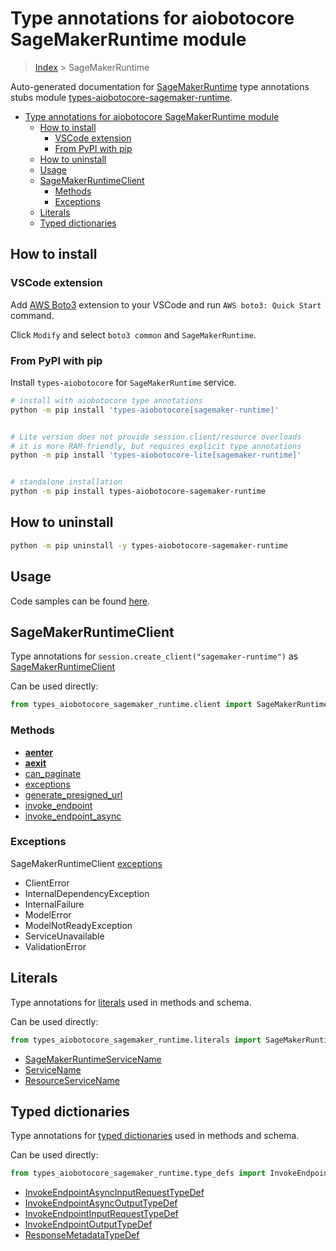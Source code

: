 <a id="type-annotations-for-aiobotocore-sagemakerruntime-module"></a>

# Type annotations for aiobotocore SageMakerRuntime module

> [Index](../README.md) > SageMakerRuntime

Auto-generated documentation for
[SageMakerRuntime](https://boto3.amazonaws.com/v1/documentation/api/latest/reference/services/sagemaker-runtime.html#SageMakerRuntime)
type annotations stubs module
[types-aiobotocore-sagemaker-runtime](https://pypi.org/project/types-aiobotocore-sagemaker-runtime/).

- [Type annotations for aiobotocore SageMakerRuntime module](#type-annotations-for-aiobotocore-sagemakerruntime-module)
  - [How to install](#how-to-install)
    - [VSCode extension](#vscode-extension)
    - [From PyPI with pip](#from-pypi-with-pip)
  - [How to uninstall](#how-to-uninstall)
  - [Usage](#usage)
  - [SageMakerRuntimeClient](#sagemakerruntimeclient)
    - [Methods](#methods)
    - [Exceptions](#exceptions)
  - [Literals](#literals)
  - [Typed dictionaries](#typed-dictionaries)

<a id="how-to-install"></a>

## How to install

<a id="vscode-extension"></a>

### VSCode extension

Add
[AWS Boto3](https://marketplace.visualstudio.com/items?itemName=Boto3typed.boto3-ide)
extension to your VSCode and run `AWS boto3: Quick Start` command.

Click `Modify` and select `boto3 common` and `SageMakerRuntime`.

<a id="from-pypi-with-pip"></a>

### From PyPI with pip

Install `types-aiobotocore` for `SageMakerRuntime` service.

```bash
# install with aiobotocore type annotations
python -m pip install 'types-aiobotocore[sagemaker-runtime]'


# Lite version does not provide session.client/resource overloads
# it is more RAM-friendly, but requires explicit type annotations
python -m pip install 'types-aiobotocore-lite[sagemaker-runtime]'


# standalone installation
python -m pip install types-aiobotocore-sagemaker-runtime
```

<a id="how-to-uninstall"></a>

## How to uninstall

```bash
python -m pip uninstall -y types-aiobotocore-sagemaker-runtime
```

<a id="usage"></a>

## Usage

Code samples can be found [here](./usage.md).

<a id="sagemakerruntimeclient"></a>

## SageMakerRuntimeClient

Type annotations for `session.create_client("sagemaker-runtime")` as
[SageMakerRuntimeClient](./client.md)

Can be used directly:

```python
from types_aiobotocore_sagemaker_runtime.client import SageMakerRuntimeClient
```

<a id="methods"></a>

### Methods

- [__aenter__](./client.md#__aenter__)
- [__aexit__](./client.md#__aexit__)
- [can_paginate](./client.md#can_paginate)
- [exceptions](./client.md#exceptions)
- [generate_presigned_url](./client.md#generate_presigned_url)
- [invoke_endpoint](./client.md#invoke_endpoint)
- [invoke_endpoint_async](./client.md#invoke_endpoint_async)

<a id="exceptions"></a>

### Exceptions

SageMakerRuntimeClient [exceptions](./client.md#exceptions)

- ClientError
- InternalDependencyException
- InternalFailure
- ModelError
- ModelNotReadyException
- ServiceUnavailable
- ValidationError

<a id="literals"></a>

## Literals

Type annotations for [literals](./literals.md) used in methods and schema.

Can be used directly:

```python
from types_aiobotocore_sagemaker_runtime.literals import SageMakerRuntimeServiceName, ...
```

- [SageMakerRuntimeServiceName](./literals.md#sagemakerruntimeservicename)
- [ServiceName](./literals.md#servicename)
- [ResourceServiceName](./literals.md#resourceservicename)

<a id="typed-dictionaries"></a>

## Typed dictionaries

Type annotations for [typed dictionaries](./type_defs.md) used in methods and
schema.

Can be used directly:

```python
from types_aiobotocore_sagemaker_runtime.type_defs import InvokeEndpointAsyncInputRequestTypeDef, ...
```

- [InvokeEndpointAsyncInputRequestTypeDef](./type_defs.md#invokeendpointasyncinputrequesttypedef)
- [InvokeEndpointAsyncOutputTypeDef](./type_defs.md#invokeendpointasyncoutputtypedef)
- [InvokeEndpointInputRequestTypeDef](./type_defs.md#invokeendpointinputrequesttypedef)
- [InvokeEndpointOutputTypeDef](./type_defs.md#invokeendpointoutputtypedef)
- [ResponseMetadataTypeDef](./type_defs.md#responsemetadatatypedef)
